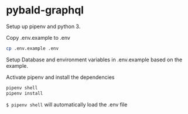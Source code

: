 # pybald-graphql


Setup up pipenv and python 3.

Copy .env.example to .env

```bash
cp .env.example .env
```

Setup Database and environment variables in .env.example based on the example.

Activate pipenv and install the dependencies

```python
pipenv shell
pipenv install
```

`$ pipenv shell` will automatically load the .env file
